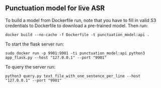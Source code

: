 ## Punctuation model for live ASR
To build a model from Dockerfile run, note that you have to fill in valid S3 credentials to Dockerfile to download a pre-trained model. Then run:
```
docker build --no-cache -f Dockerfile -t punctuation_model:api .
```

To start the flask server run:
```
sudo docker run -p 9901:9901 -ti punctuation_model:api python3 app_flask.py --host "127.0.0.1" --port "9901"
```

To query the server run:

```
python3 query.py text_file_with_one_sentence_per_line --host "127.0.0.1" --port "9901"
```
